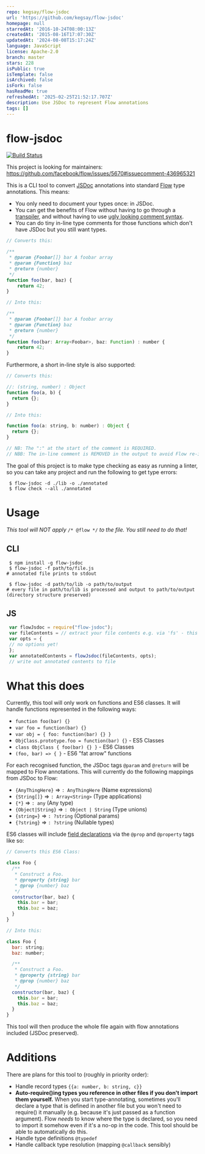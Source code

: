 ```yaml
---
repo: kegsay/flow-jsdoc
url: 'https://github.com/kegsay/flow-jsdoc'
homepage: null
starredAt: '2016-10-24T08:00:13Z'
createdAt: '2015-08-16T17:07:30Z'
updatedAt: '2024-08-08T15:17:24Z'
language: JavaScript
license: Apache-2.0
branch: master
stars: 228
isPublic: true
isTemplate: false
isArchived: false
isFork: false
hasReadMe: true
refreshedAt: '2025-02-25T21:52:17.707Z'
description: Use JSDoc to represent Flow annotations
tags: []
---
```


# flow-jsdoc
[![Build Status](https://travis-ci.org/Kegsay/flow-jsdoc.svg?branch=master)](https://travis-ci.org/Kegsay/flow-jsdoc)

This project is looking for maintainers: https://github.com/facebook/flow/issues/5670#issuecomment-436965321

This is a CLI tool to convert [JSDoc](http://usejsdoc.org/index.html) annotations into standard [Flow](https://flowtype.org/) type annotations. This means:
 - You only need to document your types once: in JSDoc.
 - You can get the benefits of Flow without having to go through a [transpiler](http://babeljs.io/), and without having to use [ugly looking comment syntax](https://flowtype.org/blog/2015/02/20/Flow-Comments.html).
 - You can do tiny in-line type comments for those functions which don't have JSDoc but you still want types.

```javascript
// Converts this:

/**
 * @param {Foobar[]} bar A foobar array
 * @param {Function} baz
 * @return {number}
 */
function foo(bar, baz) {
    return 42;
}

// Into this:

/**
 * @param {Foobar[]} bar A foobar array
 * @param {Function} baz
 * @return {number}
 */
function foo(bar: Array<Foobar>, baz: Function) : number {
    return 42;
}
```

Furthermore, a short in-line style is also supported:

```js
// Converts this:

//: (string, number) : Object
function foo(a, b) {
  return {};
}

// Into this:

function foo(a: string, b: number) : Object {
  return {};
}

// NB: The ":" at the start of the comment is REQUIRED.
// NBB: The in-line comment is REMOVED in the output to avoid Flow re-interpreting it..
```

The goal of this project is to make type checking as easy as running a linter, so you can take any project and run the following to get type errors:
```
 $ flow-jsdoc -d ./lib -o ./annotated
 $ flow check --all ./annotated
```

# Usage

*This tool will NOT apply* `/* @flow */` *to the file. You still need to do that!*

## CLI
```
 $ npm install -g flow-jsdoc
 $ flow-jsdoc -f path/to/file.js
# annotated file prints to stdout

 $ flow-jsdoc -d path/to/lib -o path/to/output
# every file in path/to/lib is processed and output to path/to/output (directory structure preserved)
```

## JS
```javascript
 var flowJsdoc = require("flow-jsdoc");
 var fileContents = // extract your file contents e.g. via 'fs' - this should be a string
 var opts = {
 // no options yet!
 };
 var annotatedContents = flowJsdoc(fileContents, opts);
 // write out annotated contents to file
```



# What this does
Currently, this tool will only work on functions and ES6 classes. It will handle functions represented in the following ways:
 * `function foo(bar) {}`
 * `var foo = function(bar) {}`
 * `var obj = { foo: function(bar) {} }`
 * `ObjClass.prototype.foo = function(bar) {}` - ES5 Classes
 * `class ObjClass { foo(bar) {} }` - ES6 Classes
 * `(foo, bar) => { }` - ES6 "fat arrow" functions

For each recognised function, the JSDoc tags `@param` and `@return` will be mapped to Flow annotations. This will currently do the following mappings from JSDoc to Flow:
 * `{AnyThingHere}` => `: AnyThingHere` (Name expressions)
 * `{String[]}` => `: Array<String>` (Type applications)
 * `{*}` => `: any` (Any type)
 * `{Object|String}` => `: Object | String` (Type unions)
 * `{string=}` => `: ?string` (Optional params)
 * `{?string}` => `: ?string` (Nullable types)

ES6 classes will include [field declarations](https://flowtype.org/docs/classes.html#_) via the `@prop` and `@property` tags like so:

```javascript
// Converts this ES6 Class:

class Foo {
  /**
   * Construct a Foo.
   * @property {string} bar
   * @prop {number} baz
   */
  constructor(bar, baz) {
    this.bar = bar;
    this.baz = baz;
  }
}

// Into this:

class Foo {
  bar: string;
  baz: number;

  /**
   * Construct a Foo.
   * @property {string} bar
   * @prop {number} baz
   */
  constructor(bar, baz) {
    this.bar = bar;
    this.baz = baz;
  }
}
```

This tool will then produce the whole file again with flow annotations included (JSDoc preserved).

# Additions
There are plans for this tool to (roughly in priority order):
 * Handle record types `{{a: number, b: string, c}}`
 * **Auto-require()ing types you reference in other files if you don't import them yourself.** When you start type-annotating, sometimes you'll declare a type that is defined in another file but you won't need to require() it manually (e.g. because it's just passed as a function argument). Flow *needs* to know where the type is declared, so you need to import it somehow even if it's a no-op in the code. This tool should be able to automatically do this.
 * Handle type definitions `@typedef`
 * Handle callback type resolution (mapping `@callback` sensibly)
